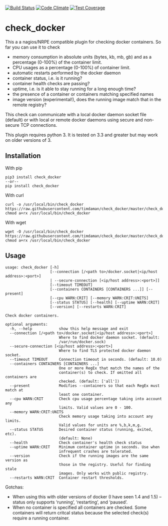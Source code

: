 [![Build Status](https://travis-ci.org/timdaman/check_docker.svg?branch=master)](https://travis-ci.org/timdaman/check_docker)
[![Code Climate](https://codeclimate.com/github/timdaman/check_docker/badges/gpa.svg)](https://codeclimate.com/github/timdaman/check_docker)
[![Test Coverage](https://codeclimate.com/github/timdaman/check_docker/badges/coverage.svg)](https://codeclimate.com/github/timdaman/check_docker/coverage)
# check_docker
This a a nagios/NRPE compatible plugin for checking docker containers. So far you can use it to check

- memory consumption in absolute units (bytes, kb, mb, gb) and as a percentage (0-100%)
  of the container limit.
- CPU usages as a percentage (0-100%) of container limit.
- automatic restarts performed by the docker daemon
- container status, i.e. is it running?
- container health checks are passing?
- uptime, i.e. is it able to stay running for a long enough time?
- the presence of a container or containers matching specified names
- image version (experimental!), does the running image match that in
  the remote registry?


This check can communicate with a local docker daemon socket file (default) or with local
or remote docker daemons using secure and non-secure TCP connections.

This plugin requires python 3. It is tested on 3.3 and greater but may work on older
versions of 3.

## Installation

With pip

    pip3 install check_docker
    --or--
    pip install check_docker

With curl

    curl -o /usr/local/bin/check_docker https://raw.githubusercontent.com/timdaman/check_docker/master/check_docker
    chmod a+rx /usr/local/bin/check_docker

With wget

    wget -O /usr/local/bin/check_docker https://raw.githubusercontent.com/timdaman/check_docker/master/check_docker
    chmod a+rx /usr/local/bin/check_docker


## Usage

    usage: check_docker [-h]
                        [--connection [/<path to>/docker.socket|<ip/host address>:<port>]
                        | --secure-connection [<ip/host address>:<port>]]
                        [--timeout TIMEOUT]
                        [--containers CONTAINERS [CONTAINERS ...]] [--present]
                        [--cpu WARN:CRIT] [--memory WARN:CRIT:UNITS]
                        [--status STATUS] [--health] [--uptime WARN:CRIT]
                        [--version] [--restarts WARN:CRIT]

    Check docker containers.

    optional arguments:
      -h, --help            show this help message and exit
      --connection [/<path to>/docker.socket|<ip/host address>:<port>]
                            Where to find docker daemon socket. (default:
                            /var/run/docker.sock)
      --secure-connection [<ip/host address>:<port>]
                            Where to find TLS protected docker daemon socket.
      --timeout TIMEOUT     Connection timeout in seconds. (default: 10.0)
      --containers CONTAINERS [CONTAINERS ...]
                            One or more RegEx that match the names of the
                            container(s) to check. If omitted all containers are
                            checked. (default: ['all'])
      --present             Modifies --containers so that each RegEx must match at
                            least one container.
      --cpu WARN:CRIT       Check cpu usage percentage taking into account any
                            limits. Valid values are 0 - 100.
      --memory WARN:CRIT:UNITS
                            Check memory usage taking into account any limits.
                            Valid values for units are %,b,k,m,g.
      --status STATUS       Desired container status (running, exited, etc).
                            (default: None)
      --health              Check container's health check status
      --uptime WARN:CRIT    Minimum container uptime in seconds. Use when
                            infrequent crashes are tolerated.
      --version             Check if the running images are the same version as
                            those in the registry. Useful for finding stale
                            images. Only works with public registry.
      --restarts WARN:CRIT  Container restart thresholds.

Gotchas: 

* When using this with older versions of docker (I have seen 1.4 and
1.5) –status only supports ‘running’, ‘restarting’, and ‘paused’.
* When no container is specified all containers are checked. Some containers will return critcal status because the 
selected check(s) require a running container. 
